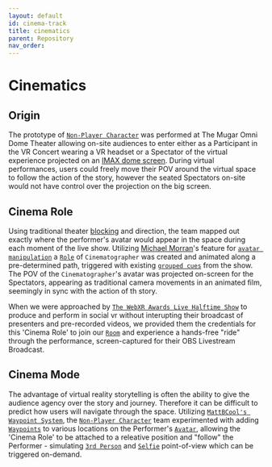 ```yaml
---
layout: default
id: cinema-track
title: cinematics
parent: Repository
nav_order: 
---
```


# Cinematics

## Origin
The prototype of [`Non-Player Character`](./non-player-character.md) was performed at The Mugar Omni Dome Theater allowing on-site audiences to enter either as a Participant in the VR Concert wearing a VR headset or a Spectator of the virtual experience projected on an [IMAX dome screen](https://en.wikipedia.org/wiki/Mugar_Omni_Theater). During virtual performances, users could freely move their POV around the virtual space to follow the action of the story, however the seated Spectators on-site would not have control over the projection on the big screen. 

## Cinema Role
Using traditional theater [blocking](https://en.wikipedia.org/wiki/Blocking_(stage)) and direction, the team mapped out exactly where the performer's avatar would appear in the space during each moment of the live show. Utilizing [Michael Morran](./michael-morran.md)'s feature for [`avatar manipulation`]() a [`Role`](./glossary-roles.md) of `Cinematographer` was created and animated along a pre-determined path, triggered with existing [`grouped cues`]() from the show. The POV of the `Cinematographer`'s avatar was projected on-screen for the Spectators, appearing as traditional camera movements in an animated film, seemingly in sync with the action of th story.

When we were approached by [`The WebXR Awards Live Halftime Show`](the-polys-halftime-show/) to produce and perform in social vr without interupting their broadcast of presenters and pre-recorded videos, we provided them the credentials for this 'Cinema Role' to join our [`Room`](./glossary-rooms.md) and experience a hands-free "ride" through the performance, screen-captured for their OBS Livestream Broadcast. 

## Cinema Mode
The advantage of virtual reality storytelling is often the ability to give the audience agency over the story and journey. Therefore it can be difficult to predict how users will navigate through the space. Utilizing [`MattBCool's Waypoint System`](./glossary-waypoint.md/#audience-recall), the [`Non-Player Character`](./non-player-character.md) team experimented with adding [`Waypoints`](./glossary-waypoint.md) to various locations on the Performer's [`Avatar`](./glossary-avatars.md), allowing the 'Cinema Role' to be attached to a releative position and "follow" the Performer - simulating [`3rd Person`](https://en.wikipedia.org/wiki/Virtual_camera_system#Third-person_view) and [`Selfie`](https://en.wikipedia.org/wiki/Selfie) point-of-view which can be triggered on-demand. 

